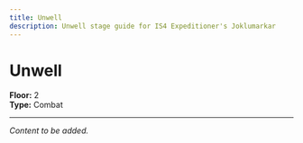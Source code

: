 ```yaml
---
title: Unwell
description: Unwell stage guide for IS4 Expeditioner's Joklumarkar
---
```


# Unwell

**Floor:** 2  
**Type:** Combat  

---

*Content to be added.*
